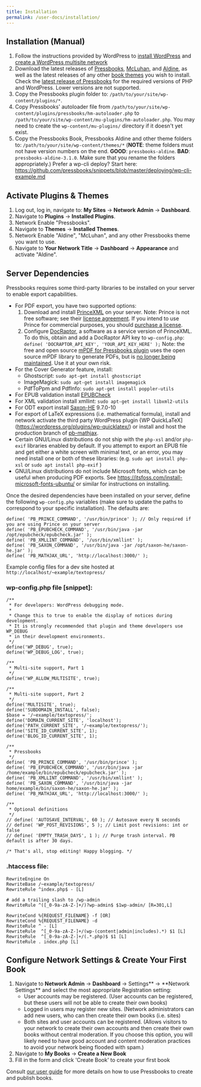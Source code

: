 ```yaml
---
title: Installation
permalink: /user-docs/installation/
---
```


## Installation (Manual)

1. Follow the instructions provided by WordPress to [install WordPress][wp-install] and [create a WordPress multisite network][create-a-network]
1. Download the latest releases of [Pressbooks][pressbooks], [McLuhan][mcluhan], and [Aldine][aldine], as well as the latest releases of any other [book themes][book-themes] you wish to install. Check the [latest release of Pressbooks](https://github.com/pressbooks/pressbooks/blob/4e79e21333b3ca0df257057c06b92c94b73a6d9b/pressbooks.php#L9-L10) for the required versions of PHP and WordPress. Lower versions are not supported.
1. Copy the Pressbooks plugin folder to: `/path/to/your/site/wp-content/plugins/*`.
1. Copy Pressbooks' autoloader file from `/path/to/your/site/wp-content/plugins/pressbooks/hm-autoloader.php` to `/path/to/your/site/wp-content/mu-plugins/hm-autoloader.php`. You may need to create the `wp-content/mu-plugins/` directory if it doesn't yet exist.
1. Copy the Pressbooks Book, Pressbooks Aldine and other theme folders to: `/path/to/your/site/wp-content/themes/*` (**NOTE**: theme folders must not have version numbers on the end. **GOOD**: `pressbooks-aldine`. **BAD**: `pressbooks-aldine-3.1.0`. Make sure that you rename the folders appropriately.)
   Prefer a wp-cli deploy? Start here: https://github.com/pressbooks/snippets/blob/master/deploying/wp-cli-example.md

## Activate Plugins & Themes

1. Log out, log in, navigate to: **My Sites** → **Network Admin** → **Dashboard**.
1. Navigate to **Plugins** → **Installed Plugins**.
1. Network Enable "Pressbooks".
1. Navigate to **Themes** → **Installed Themes**.
1. Network Enable "Aldine", "McLuhan", and any other Pressbooks theme you want to use.
1. Navigate to **Your Network Title** → **Dashboard** → **Appearance** and activate "Aldine".

## Server Dependencies

Pressbooks requires some third-party libraries to be installed on your server to enable export capabilities.

- For PDF export, you have two supported options:
  1. Download and install [PrinceXML][prince] on your server. Note: Prince is not free software; see their [license agreement](https://www.princexml.com/license/). If you intend to use Prince for commercial purposes, you should [purchase a license](https://www.princexml.com/purchase/).
  2. Configure [DocRaptor](https://docraptor.com), a software as a service version of PrinceXML. To do this, obtain and add a DocRaptor API key to `wp-config.php`: `define( 'DOCRAPTOR_API_KEY', 'YOUR_API_KEY_HERE' );` Note: the free and open source [mPDF for Pressbooks plugin](https://github.com/BCcampus/pressbooks-mpdf) uses the open source mPDF library to generate PDFs, but is [no longer being maintained](https://github.com/pressbooks/docs/issues/32#issuecomment-503255424). Use it at your own risk.
- For the Cover Generator feature, install:
  - Ghostscript: `sudo apt-get install ghostscript`
  - ImageMagick: `sudo apt-get install imagemagick`
  - PdfToPpm and PdfInfo: `sudo apt-get install poppler-utils`
- For EPUB validation install [EPUBCheck][epub-check]
- For XML validation install xmllint: `sudo apt-get install libxml2-utils`
- For ODT export install [Saxon-HE][saxon] 9.7.0-10
- For export of LaTeX expressions (i.e. mathematical formula), install and network activate the third party WordPress plugin {WP QuickLaTeX](https://wordpress.org/plugins/wp-quicklatex/) or install and host the production branch of [pb-mathjax][pb-mathjax].
- Certain GNU/Linux distributions do not ship with the `php-xsl` and/or `php-exif` libraries enabled by default. If you attempt to export an EPUB file and get either a white screen with minimal text, or an error, you may need install one or both of these libraries: (e.g. `sudo apt install php-xsl` or `sudo apt install php-exif` )
- GNU/Linux distributions do not include Microsoft fonts, which can be useful when producing PDF exports. See https://itsfoss.com/install-microsoft-fonts-ubuntu/ or similar for instructions on installing.

Once the desired dependencies have been installed on your server, define the following `wp-config.php` variables (make sure to update the paths to correspond to your specific installation). The defaults are:

    define( 'PB_PRINCE_COMMAND', '/usr/bin/prince' ); // Only required if you are using Prince on your server
    define( 'PB_EPUBCHECK_COMMAND', '/usr/bin/java -jar /opt/epubcheck/epubcheck.jar' );
    define( 'PB_XMLLINT_COMMAND', '/usr/bin/xmllint' );
    define( 'PB_SAXON_COMMAND', '/usr/bin/java -jar /opt/saxon-he/saxon-he.jar' );
    define( 'PB_MATHJAX_URL', 'http://localhost:3000/' );

Example config files for a dev site hosted at `http://localhost/~example/textopress/`

### wp-config.php file [snippet]:

    /**
     * For developers: WordPress debugging mode.
     *
     * Change this to true to enable the display of notices during development.
     * It is strongly recommended that plugin and theme developers use WP_DEBUG
     * in their development environments.
     */
    define('WP_DEBUG', true);
    define('WP_DEBUG_LOG', true);

    /**
     * Multi-site support, Part 1
     */
    define('WP_ALLOW_MULTISITE', true);

    /**
     * Multi-site support, Part 2
     */
    define('MULTISITE', true);
    define('SUBDOMAIN_INSTALL', false);
    $base = '/~example/textopress/';
    define('DOMAIN_CURRENT_SITE', 'localhost');
    define('PATH_CURRENT_SITE', '/~example/textopress/');
    define('SITE_ID_CURRENT_SITE', 1);
    define('BLOG_ID_CURRENT_SITE', 1);

    /**
     * Pressbooks
     */
    define( 'PB_PRINCE_COMMAND', '/usr/bin/prince' );
    define( 'PB_EPUBCHECK_COMMAND', '/usr/bin/java -jar /home/example/bin/epubcheck/epubcheck.jar' );
    define( 'PB_XMLLINT_COMMAND', '/usr/bin/xmllint' );
    define( 'PB_SAXON_COMMAND', '/usr/bin/java -jar home/example/bin/saxon-he/saxon-he.jar' );
    define( 'PB_MATHJAX_URL', 'http://localhost:3000/' );

    /**
     * Optional definitions
     */
    // define( 'AUTOSAVE_INTERVAL', 60 ); // Autosave every N seconds
    // define( 'WP_POST_REVISIONS', 5 ); // Limit post revisions: int or false
    // define( 'EMPTY_TRASH_DAYS', 1 ); // Purge trash interval. PB default is after 30 days.

    /* That's all, stop editing! Happy blogging. */

### .htaccess file:

    RewriteEngine On
    RewriteBase /~example/textopress/
    RewriteRule ^index.php$ - [L]

    # add a trailing slash to /wp-admin
    RewriteRule ^([_0-9a-zA-Z-]+/)?wp-admin$ $1wp-admin/ [R=301,L]

    RewriteCond %{REQUEST_FILENAME} -f [OR]
    RewriteCond %{REQUEST_FILENAME} -d
    RewriteRule ^ - [L]
    RewriteRule  ^[_0-9a-zA-Z-]+/(wp-(content|admin|includes).*) $1 [L]
    RewriteRule  ^[_0-9a-zA-Z-]+/(.*.php)$ $1 [L]
    RewriteRule . index.php [L]

## Configure Network Settings & Create Your First Book

1. Navigate to **Network Admin** → **Dashboard** → Settings** → **Network Settings\*\* and select the most appropriate Registration setting:
   - User accounts may be registered. (User accounts can be registered, but these users will not be able to create their own books)
   - Logged in users may register new sites. (Network administrators can add new users, who can then create their own books (i.e. sites)
   - Both sites and user accounts can be registered. (Allows visitors to your network to create their own accounts and then create their own books without central moderation. If you choose this option, you will likely need to have good account and content moderation practices to avoid your network being flooded with spam.)
1. Navigate to **My Books** → **Create a New Book**
1. Fill in the form and click 'Create Book' to create your first book

Consult [our user guide](https://guide.pressbooks.com/) for more details on how to use Pressbooks to create and publish books.

[pressbooks]: https://github.com/pressbooks/pressbooks
[mcluhan]: https://github.com/pressbooks/pressbooks-book
[aldine]: https://github.com/pressbooks/pressbooks-aldine/
[book-themes]: https://github.com/search?q=topic:book-theme%20org:pressbooks&type=Repositories
[php]: https://secure.php.net/supported-versions.php
[wp-install]: https://wordpress.org/documentation/article/how-to-install-wordpress/
[create-a-network]: https://wordpress.org/documentation/article/create-a-network/
[prince]: https://www.princexml.com/download/
[epub-check]: https://github.com/w3c/epubcheck
[xmllint]: https://askubuntu.com/questions/1382254/i-need-to-install-xmllint-but-dont-know-how-to
[saxon]: https://sourceforge.net/projects/saxon/files/Saxon-HE/
[pb-mathjax]: https://github.com/pressbooks/pb-mathjax
